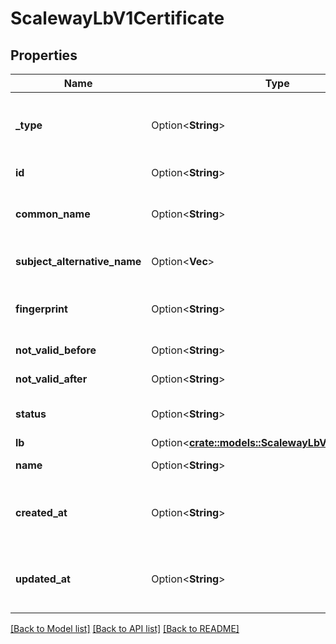 # ScalewayLbV1Certificate

## Properties

Name | Type | Description | Notes
------------ | ------------- | ------------- | -------------
**_type** | Option<**String**> | Type of certificate (Let's encrypt or custom) | [optional][default to Type_Letsencryt]
**id** | Option<**String**> | Certificate ID | [optional]
**common_name** | Option<**String**> | Main domain name of certificate | [optional]
**subject_alternative_name** | Option<**Vec<String>**> | Alternative domain names | [optional]
**fingerprint** | Option<**String**> | Identifier (SHA-1) of the certificate | [optional]
**not_valid_before** | Option<**String**> | Validity bounds | [optional]
**not_valid_after** | Option<**String**> | Validity bounds | [optional]
**status** | Option<**String**> | Status of certificate | [optional][default to Status_Pending]
**lb** | Option<[**crate::models::ScalewayLbV1CertificateLb**](scaleway_lb_v1_Certificate_lb.md)> |  | [optional]
**name** | Option<**String**> | Certificate name | [optional]
**created_at** | Option<**String**> | Date at which the certificate was created | [optional]
**updated_at** | Option<**String**> | Date at which the certificate was last updated | [optional]

[[Back to Model list]](../README.md#documentation-for-models) [[Back to API list]](../README.md#documentation-for-api-endpoints) [[Back to README]](../README.md)


